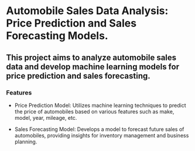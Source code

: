 # Automobile Sales Data Analysis: Price Prediction and Sales Forecasting Models.

## This project aims to analyze automobile sales data and develop machine learning models for price prediction and sales forecasting.

### Features
- Price Prediction Model: Utilizes machine learning techniques to predict the price of automobiles based on various features such as make, model, year, mileage, etc.

- Sales Forecasting Model: Develops a model to forecast future sales of automobiles, providing insights for inventory management and business planning.
